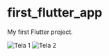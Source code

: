 # first_flutter_app

My first Flutter project.

![Tela 1](https://user-images.githubusercontent.com/44614612/188272579-e931fbbc-703d-41cb-ba63-78ce6f11626b.png)
![Tela 2](https://user-images.githubusercontent.com/44614612/188272601-b790325e-0dc2-4ace-8ff7-b63b581049b6.png)

